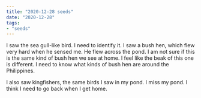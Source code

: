 ```yaml
---
title: "2020-12-28 seeds"
date: "2020-12-28"
tags:
- "seeds"
---
```


I saw the sea gull-like bird. I need to identify it. I saw a bush hen, which flew very hard when he sensed me. He flew across the pond. I am not sure if this is the same kind of bush hen we see at home. I feel like the beak of this one is different. I need to know what kinds of bush hen are around the Philippines.

I also saw kingfishers, the same birds I saw in my pond. I miss my pond. I think I need to go back when I get home.